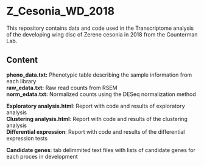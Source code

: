 # Z_Cesonia_WD_2018
This repository contains data and code used in the Transcriptome analysis of the developing wing disc of Zerene cesonia in 2018 from the Counterman Lab.

## Content

**pheno_data.txt:** Phenotypic table describing the sample information from each library  
**raw_edata.txt:** Raw read counts from RSEM  
**norm_edata.txt:** Normalized counts using the DESeq normalization method  

**Exploratory analysis.html**: Report with code and results of exploratory analysis  
**Clustering analysis.html**: Report with code and results of the clustering analysis  
**Differential expression**: Report with code and results of the differential expression tests  

**Candidate genes**: tab delimmited text files with lists of candidate genes for each proces in development  




